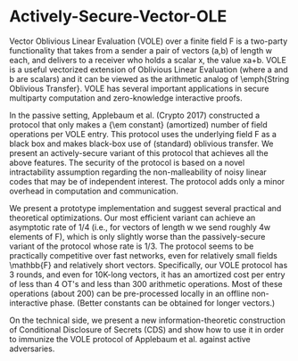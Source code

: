 # Actively-Secure-Vector-OLE

Vector Oblivious Linear Evaluation (VOLE) over a finite field F is a two-party functionality that takes from a sender a pair of vectors (a,b) of length w each, and delivers to a receiver who holds a scalar x, the value xa+b. VOLE is a useful vectorized extension of Oblivious Linear Evaluation (where a and b are scalars) and it can be viewed as the arithmetic analog of \emph{String Oblivious Transfer}. VOLE has several important applications in secure multiparty computation and zero-knowledge interactive proofs. 

In the passive setting, Applebaum et al. (Crypto 2017) constructed a protocol that only makes a {\em constant} (amortized) number of field operations per VOLE entry. This protocol uses the underlying field F as a black box and makes black-box use of (standard) oblivious transfer. We present an actively-secure variant of this protocol that achieves all the above features. The security of the protocol is based on a novel intractability assumption regarding the non-malleability of noisy linear codes that may be of independent interest. The protocol adds only a minor overhead in computation and communication. 

We present a prototype implementation and suggest several practical and theoretical optimizations. Our most efficient variant can achieve an asymptotic rate of 1/4 (i.e., for vectors of length w we send roughly 4w elements of F), which is only slightly worse than the passively-secure variant of the protocol whose rate is 1/3. The protocol seems to be practically competitive over fast networks, even for relatively small fields \mathbb{F} and relatively short vectors. Specifically, our VOLE protocol has 3 rounds, and even for 10K-long vectors, it has an amortized cost per entry of less than 4 OT's and less than 300 arithmetic operations. Most of these operations (about 200) can be pre-processed locally in an offline non-interactive phase. (Better constants can be obtained for longer vectors.) 

On the technical side, we present a new information-theoretic construction of Conditional Disclosure of Secrets (CDS) and show how to use it in order to immunize the VOLE protocol of Applebaum et al. against active adversaries.
